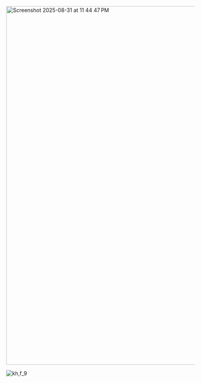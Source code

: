 
<img width="1470" height="956" alt="Screenshot 2025-08-31 at 11 44 47 PM" src="https://github.com/user-attachments/assets/cf0a7778-d862-435c-b157-34596638a09c" />


![kh,f_9](https://github.com/user-attachments/assets/820ce084-a2ab-4a08-bcb9-f6999e6caff3)







